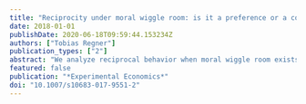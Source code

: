 ```yaml
---
title: "Reciprocity under moral wiggle room: is it a preference or a constraint?"
date: 2018-01-01
publishDate: 2020-06-18T09:59:44.153234Z
authors: ["Tobias Regner"]
publication_types: ["2"]
abstract: "We analyze reciprocal behavior when moral wiggle room exists.  Dana et al. (2007) show that giving in a dictator game is inconsistent with distributional preferences as the giving rate drops when situational excuses for selfish behavior are provided. Our binary trust game closely follows their design. Only a preceding stage (safe outside option vs. enter the game) is added in order to introduce reciprocity. We find significantly lower rates of selfish choices in the trust baseline in comparison to our treatments that feature moral wiggle room manipulations and a dictator baseline. It seems that reciprocal behavior is not only due to people liking to reciprocate but also because they feel obliged to do so."
featured: false
publication: "*Experimental Economics*"
doi: "10.1007/s10683-017-9551-2"
---
```


